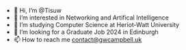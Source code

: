 - 👋 Hi, I’m @Tisuw
- 👀 I’m interested in Networking and Artifical Intelligence
- 🌱 I’m studying Computer Science at Heriot-Watt University
- 💞️ I’m looking for a Graduate Job 2024 in Edinburgh
- 📫 How to reach me contact@gwcampbell.uk

<!---
Tisuw/Tisuw is a ✨ special ✨ repository because its `README.md` (this file) appears on your GitHub profile.
You can click the Preview link to take a look at your changes.
--->
